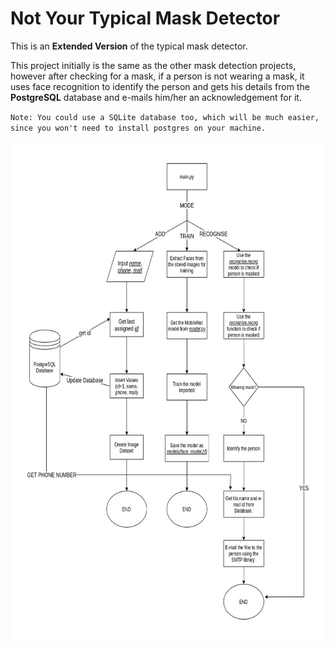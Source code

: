 # Not Your Typical Mask Detector

This is an **Extended Version** of the typical mask detector. 

This project initially is the same as the other mask detection projects, however after checking for a mask, if a person is not wearing a mask, it uses face recognition to identify the person and gets his details from the **PostgreSQL** database and e-mails him/her an acknowledgement for it.

`Note: You could use a SQLite database too, which will be much easier, since you won't need to install postgres on your machine.`

<img alt="Description" width="700" height='800' src="Mask Project Flow.jpg">
